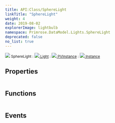 ```yaml
---
title: API:Class/SphereLight
linkTitle: "SphereLight"
weight: 4
date: 2019-08-02
explorerImage: lightbulb
namespace: Primrose.DataModel.Lights.SphereLight
deprecated: false
no_list: true
---
```

<small class="inheritance">
<span class="" href="/docs/api-reference/Class/SphereLight"><img src="/icons/silk/lightbulb.png"/>&nbsp;SphereLight</span>&nbsp;:&nbsp;<a class="" href="/docs/api-reference/Class/Light"><img src="/icons/silk/lightbulb.png"/>&nbsp;Light</a>&nbsp;:&nbsp;<a class="" href="/docs/api-reference/Class/PVInstance"><img src="/icons/silk/default.png"/>&nbsp;PVInstance</a>&nbsp;:&nbsp;<a class="" href="/docs/api-reference/Class/Instance"><img src="/icons/silk/default.png"/>&nbsp;Instance</a></small>
 
## Properties
 
<table class="studiohide">
<tbody>
</tbody>
</table>
 
## Functions
 
<table class="studiohide">
<tbody>
</tbody>
</table>
 
## Events
 
<table class="studiohide">
<tbody>
</tbody>
</table>
<b>
</b>
<div class="inheritors">
<ul class="root">
</ul>
</div>
